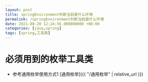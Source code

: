 ```yaml
---
layout: post
title: springEnvironment判断当前是什么环境
permalink: /springEnvironment判断当前是什么环境
date: 2021-08-20 12:24:56.000000000 +08:00
categories: [java,spring]
tags: [spring,工具类]
---
```


# 必须用到的枚举工具类
* 参考通用枚举使用方式1 [通用枚举]({{ "/通用枚举" | relative_url }})
